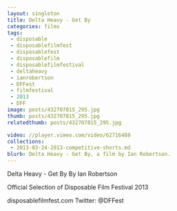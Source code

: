 ```yaml
---
layout: singleton
title: Delta Heavy - Get By
categories: films
tags:
 - disposable
 - disposablefilmfest
 - disposablefest
 - disposablefilm
 - disposablefilmfestival
 - deltaheavy
 - ianrobertson
 - DFFest
 - filmfestival
 - 2013
 - DFF
image: posts/432707815_295.jpg
thumb: posts/432707815_295.jpg
relatedthumb: posts/432707815_295.jpg

video: //player.vimeo.com/video/62716488
collections:
 - 2013-03-24-2013-competitive-shorts.md
blurb: Delta Heavy - Get By, a film by Ian Robertson.
---
```


Delta Heavy - Get By
By Ian Robertson

Official Selection of Disposable Film Festival 2013

disposablefilmfest.com
Twitter: @DFFest